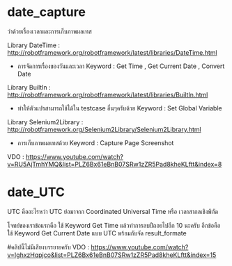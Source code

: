 # date_capture

ว่าด้วยเรื่องเวลาและการเก็บภาพผลเทส

Library  DateTime : http://robotframework.org/robotframework/latest/libraries/DateTime.html
* การจัดการเรื่องของวันและเวลา Keyword : Get Time , Get Current Date , Convert Date 

Library  BuiltIn : http://robotframework.org/robotframework/latest/libraries/BuiltIn.html
* ทำให้ตัวแปรสามารถใช้ได้ใน testcase อื่นๆครับด้วย Keyword : Set Global Variable

Library  Selenium2Library : http://robotframework.org/Selenium2Library/Selenium2Library.html
* การเก็บภาพผลเทสด้วย Keyword : Capture Page Screenshot

VDO : https://www.youtube.com/watch?v=RU5AjTmhYMQ&list=PLZ6Bx61eBnB07SRw1zZR5Pad8kheKLftt&index=8

# date_UTC

UTC คืออะไรหว่า
UTC ย่อมาจาก Coordinated Universal Time หรือ เวลาสากลเชิงพิกัด

โจทย์ของเราข้อแรกคือ 
ใช้ Keyword Get Time แล้วทำการลบปีถอยไปอีก 10 นะครับ
อีกข้อคือ ใช้ Keyword Get Current Date แบบ UTC พร้อมกับจัด result_formate

#คลิปนี้ไม่มีเสียงบรรยายครับ
VDO : https://www.youtube.com/watch?v=IghxzHqpjco&list=PLZ6Bx61eBnB07SRw1zZR5Pad8kheKLftt&index=15

